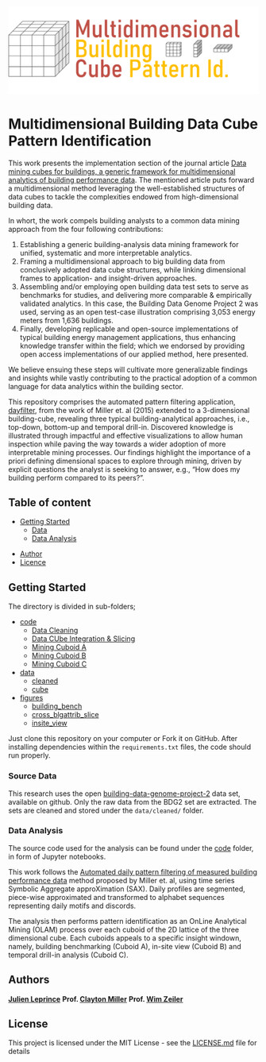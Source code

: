<p align="center">
  <img src="https://github.com/JulienLeprince/multidimensional-building-data-cube-pattern-identification/blob/main/figures/README_Header.png" alt="Multidimensional Building Data Cube Mining"/>
</p>

# Multidimensional Building Data Cube Pattern Identification

This work presents the implementation section of the journal article [Data mining cubes for buildings, a generic framework for multidimensional analytics of building performance data](https://doi.org/10.1016/j.enbuild.2021.111195).
The mentioned article puts forward a multidimensional method leveraging the well-established structures of data cubes to tackle the complexities endowed from high-dimensional building data.

In whort, the work compels building analysts to a common data mining approach from the four following contributions:
1.	Establishing a generic building-analysis data mining framework for unified, systematic and more interpretable analytics.  
2.	Framing a multidimensional approach to big building data from conclusively adopted data cube structures, while linking dimensional frames to application- and insight-driven approaches.
3.	Assembling and/or employing open building data test sets to serve as benchmarks for studies, and delivering more comparable & empirically validated analytics. In this case, the Building Data Genome Project 2 was used, serving as an open test-case illustration comprising 3,053 energy meters from 1,636 buildings.
4.	Finally, developing replicable and open-source implementations of typical building energy management applications, thus enhancing knowledge transfer within the field; which we endorsed by providing open access implementations of our applied method, here presented.

We believe ensuing these steps will cultivate more generalizable findings and insights while vastly contributing to the practical adoption of a common language for data analytics within the building sector. 

This repository comprises the automated pattern filtering application, [dayfilter](https://github.com/buds-lab/day-filter), from the work of Miller et. al (2015) extended to a 3-dimensional building-cube, revealing three typical building-analytical approaches, i.e., top-down, bottom-up and temporal drill-in. 
Discovered knowledge is illustrated through impactful and effective visualizations to allow human inspection while paving the way towards a wider adoption of more interpretable mining processes. Our findings highlight the importance of a priori defining dimensional spaces to explore through mining, driven by explicit questions the analyst is seeking to answer, e.g., “How does my building perform compared to its peers?”.


## Table of content 

-   [Getting Started](#getting-started)
    -   [Data](#source-data)
    -   [Data Analysis](#data-analysis)
<!--    -   [Manuscript and Presentation](#manuscript-and-presentation) -->
-   [Author](#authors)
-   [Licence](#license)

## Getting Started

The directory is divided in sub-folders;

-   [code](https://github.com/JulienLeprince/multidimensional-building-data-cube-pattern-identification/tree/main/code)
    -   [Data Cleaning](https://github.com/JulienLeprince/multidimensional-building-data-cube-pattern-identification/blob/main/code/01_Data_Cleaning.ipynb)
    -   [Data CUbe Integration & Slicing](https://github.com/JulienLeprince/multidimensional-building-data-cube-pattern-identification/blob/main/code/02_DataCube_Integration%26Slicing.ipynb)
    -   [Mining Cuboid A](https://github.com/JulienLeprince/multidimensional-building-data-cube-pattern-identification/blob/main/code/03_Mining_CuboidA.ipynb)
    -   [Mining Cuboid B](https://github.com/JulienLeprince/multidimensional-building-data-cube-pattern-identification/blob/main/code/03_Mining_CuboidB.ipynb)
    -   [Mining Cuboid C](https://github.com/JulienLeprince/multidimensional-building-data-cube-pattern-identification/blob/main/code/03_Mining_CuboidC.ipynb)
-   [data](https://github.com/JulienLeprince/multidimensional-building-data-cube-pattern-identification/tree/main/data)
    -   [cleaned](https://github.com/JulienLeprince/multidimensional-building-data-cube-pattern-identification/tree/main/data/cleaned)
    -   [cube](https://github.com/JulienLeprince/multidimensional-building-data-cube-pattern-identification/tree/main/data/cube)
-   [figures](https://github.com/JulienLeprince/multidimensional-building-data-cube-pattern-identification/tree/main/figures)
    -   [building_bench](https://github.com/JulienLeprince/multidimensional-building-data-cube-pattern-identification/tree/main/figures/building_bench)
    -   [cross_blgattrib_slice](https://github.com/JulienLeprince/multidimensional-building-data-cube-pattern-identification/tree/main/figures/cross_blgattrib_slice)
    -   [insite_view](https://github.com/JulienLeprince/multidimensional-building-data-cube-pattern-identification/tree/main/figures/insite_view)


Just clone this repository on your computer or Fork it on GitHub. After installing dependencies within the `requirements.txt` files, the code should run properly.

### Source Data

This research uses the open [building-data-genome-project-2](https://github.com/buds-lab/building-data-genome-project-2) data set, available on github. Only the raw data from the BDG2 set are extracted. 
The sets are cleaned and stored under the `data/cleaned/` folder.


### Data Analysis

The source code used for the analysis can be found under the [code](https://github.com/JulienLeprince/multidimensional-building-data-cube-pattern-identification/tree/main/code) folder, in form of Jupyter notebooks.

This work follows the [Automated daily pattern filtering of measured building performance data](https://github.com/buds-lab/day-filter) method proposed by Miller et. al, using time series Symbolic Aggregate approXimation (SAX). Daily profiles are segmented, piece-wise approximated and transformed to alphabet sequences representing daily motifs and discords.

The analysis then performs pattern identification as an OnLine Analytical Mining (OLAM) process over each cuboid of the 2D lattice of the three dimensional cube. Each cuboids appeals to a specific insight windown, namely, building benchmarking (Cuboid A), in-site view (Cuboid B) and temporal drill-in analysis (Cuboid C).



## Authors

**[Julien Leprince](https://github.com/JulienLeprince)**
**Prof. [Clayton Miller](https://github.com/cmiller8)**
**Prof. [Wim Zeiler](https://www.tue.nl/en/research/researchers/wim-zeiler/)**


## License

This project is licensed under the MIT License - see the [LICENSE.md](LICENSE.md) file for details


